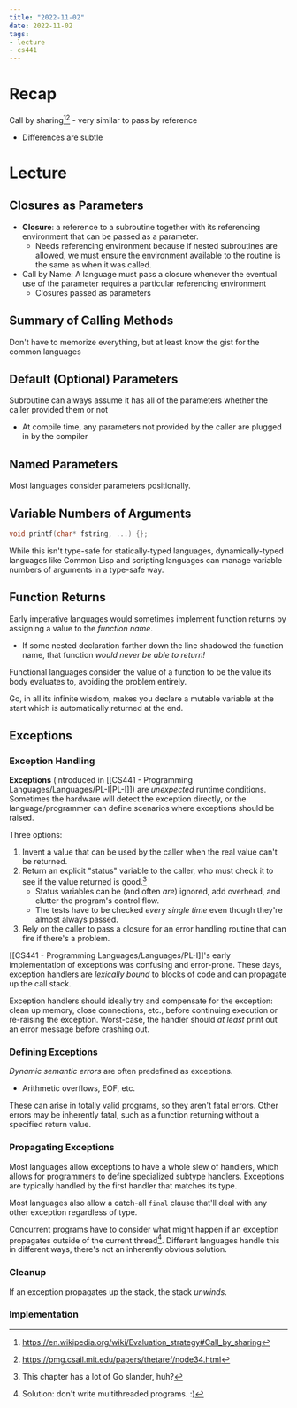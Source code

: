 ```yaml
---
title: "2022-11-02"
date: 2022-11-02
tags:
- lecture
- cs441
---
```


# Recap

Call by sharing[^1][^2] - very similar to pass by reference
* Differences are subtle

# Lecture

## Closures as Parameters
* **Closure**: a reference to a subroutine together with its referencing environment that can be passed as a parameter.
	* Needs referencing environment because if nested subroutines are allowed, we must ensure the environment available to the routine is the same as when it was called.
* Call by Name: A language must pass a closure whenever the eventual use of the parameter requires a particular referencing environment
	* Closures passed as parameters 
## Summary of Calling Methods

Don't have to memorize everything, but at least know the gist for the common languages

## Default (Optional) Parameters

Subroutine can always assume it has all of the parameters whether the caller provided them or not
* At compile time, any parameters not provided by the caller are plugged in by the compiler

## Named Parameters

Most languages consider parameters positionally.

## Variable Numbers of Arguments

```c
void printf(char* fstring, ...) {};
```

While this isn't type-safe for statically-typed languages, dynamically-typed languages like Common Lisp and scripting languages can manage variable numbers of arguments in a type-safe way.

## Function Returns

Early imperative languages would sometimes implement function returns by assigning a value to the *function name*.
* If some nested declaration farther down the line shadowed the function name, that function *would never be able to return!*

Functional languages consider the value of a function to be the value its body evaluates to, avoiding the problem entirely.

Go, in all its infinite wisdom, makes you declare a mutable variable at the start which is automatically returned at the end.

## Exceptions

### Exception Handling

**Exceptions** (introduced in [[CS441 - Programming Languages/Languages/PL-I|PL-I]]) are *unexpected* runtime conditions. Sometimes the hardware will detect the exception directly, or the language/programmer can define scenarios where exceptions should be raised.

Three options:
1. Invent a value that can be used by the caller when the real value can't be returned.
2. Return an explicit "status" variable to the caller, who must check it to see if the value returned is good.[^3]
	* Status variables can be (and often *are*) ignored, add overhead, and clutter the program's control flow.
	* The tests have to be checked *every single time* even though they're almost always passed.
3. Rely on the caller to pass a closure for an error handling routine that can fire if there's a problem.

[[CS441 - Programming Languages/Languages/PL-I]]'s early implementation of exceptions was confusing and error-prone. These days, exception handlers are *lexically bound* to blocks of code and can propagate up the call stack.

Exception handlers should ideally try and compensate for the exception: clean up memory, close connections, etc., before continuing execution or re-raising the exception. Worst-case, the handler should *at least* print out an error message before crashing out.

### Defining Exceptions

*Dynamic semantic errors* are often predefined as exceptions.
* Arithmetic overflows, EOF, etc.

These can arise in totally valid programs, so they aren't fatal errors. Other errors may be inherently fatal, such as a function returning without a specified return value.

### Propagating Exceptions

Most languages allow exceptions to have a whole slew of handlers, which allows for programmers to define specialized subtype handlers. Exceptions are typically handled by the first handler that matches its type.

Most languages also allow a catch-all `final` clause that'll deal with any other exception regardless of type.

Concurrent programs have to consider what might happen if an exception propagates outside of the current thread[^4]. Different languages handle this in different ways, there's not an inherently obvious solution.

### Cleanup

If an exception propagates up the stack, the stack *unwinds*.

### Implementation


[^1]: https://en.wikipedia.org/wiki/Evaluation_strategy#Call_by_sharing
[^2]: https://pmg.csail.mit.edu/papers/thetaref/node34.html
[^3]: This chapter has a lot of Go slander, huh?
[^4]: Solution: don't write multithreaded programs. :)